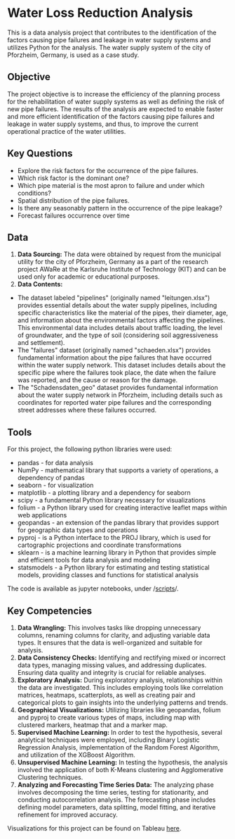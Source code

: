 # Water Loss Reduction Analysis
This is a data analysis project that contributes to the identification of the factors causing pipe failures and leakage in water supply systems and utilizes Python for the analysis. The water supply system of the city of Pforzheim, Germany, is used as a case study.
## Objective
The project objective is to increase the efficiency of the planning process for the rehabilitation of water supply systems as well as defining the risk of new pipe failures. The results of the analysis are expected to enable faster and more efficient identification of the factors causing pipe failures and leakage in water supply systems, and thus, to improve the current operational practice of the water utilities.
## Key Questions
* Explore the risk factors for the occurrence of the pipe failures.
* Which risk factor is the dominant one?
* Which pipe material is the most apron to failure and under which conditions?
* Spatial distribution of the pipe failures.
* Is there any seasonably pattern in the occurrence of the pipe leakage?
* Forecast failures occurrence over time
## Data
1.	**Data Sourcing:**
The data were obtained by request from the municipal utility for the city of Pforzheim, Germany as a part of the research project AWaRe at the Karlsruhe Institute of Technology (KIT) and can be used only for academic or educational purposes. 
2.	**Data Contents:**
* The dataset labeled "pipelines" (originally named "leitungen.xlsx") provides essential details about the water supply pipelines, including specific characteristics like the material of the pipes, their diameter, age, and information about the environmental factors affecting the pipelines. This environmental data includes details about traffic loading, the level of groundwater, and the type of soil (considering soil aggressiveness and settlement).
* The "failures" dataset (originally named "schaeden.xlsx") provides fundamental information about the pipe failures that have occurred within the water supply network. This dataset includes details about the specific pipe where the failures took place, the date when the failure was reported, and the cause or reason for the damage.
* The "Schadensdaten_geo" dataset provides fundamental information about the water supply network in Pforzheim, including details such as coordinates for reported water pipe failures and the corresponding street addresses where these failures occurred.
## Tools
For this project, the following python libraries were used:
+ pandas - for data analysis
+ NumPy - mathematical library that supports a variety of operations, a dependency of pandas
+ seaborn - for visualization
+ matplotlib - a plotting library and a dependency for seaborn
+ scipy - a fundamental Python library necessary for visualizations
+ folium -  a Python library used for creating interactive leaflet maps within web applications
+ geopandas - an extension of the pandas library that provides support for geographic data types and operations
+ pyproj - is a Python interface to the PROJ library, which is used for cartographic projections and coordinate transformations
+ sklearn - is a machine learning library in Python that provides simple and efficient tools for data analysis and modeling
+ statsmodels - a Python library for estimating and testing statistical models, providing classes and functions for statistical analysis

The code is available as jupyter notebooks, under /[scripts](https://github.com/SanjaIlinSpirovska/WATER-LOSS-PROJECT_Python/tree/main/02%20Scripts)/.

## Key Competencies
1. **Data Wrangling:** This involves tasks like dropping unnecessary columns, renaming columns for clarity, and adjusting variable data types. It ensures that the data is well-organized and suitable for analysis.
2. **Data Consistency Checks:**  Identifying and rectifying mixed or incorrect data types, managing missing values, and addressing duplicates. Ensuring data quality and integrity is crucial for reliable analyses.
3. **Exploratory Analysis:** During exploratory analysis, relationships within the data are investigated. This includes employing tools like correlation matrices, heatmaps, scatterplots, as well as creating pair and categorical plots to gain insights into the underlying patterns and trends.
4. **Geographical Visualizations:** Utilizing libraries like geopandas, folium and pyproj to create various types of maps, including map with clustered markers, heatmap that and a marker map.
5. **Supervised Machine Learning:** In order to test the hypothesis, several analytical techniques were employed, including Binary Logistic Regression Analysis, implementation of the Random Forest Algorithm, and utilization of the XGBoost Algorithm.
6. **Unsupervised Machine Learning:** In testing the hypothesis, the analysis involved the application of both K-Means clustering and Agglomerative Clustering techniques.
7. **Analyzing and Forecasting Time Series Data:** The analyzing phase involves decomposing the time series, testing for stationarity, and conducting autocorrelation analysis. The forecasting phase includes defining model parameters, data splitting, model fitting, and iterative refinement for improved accuracy.

Visualizations for this project can be found on Tableau [here](https://public.tableau.com/views/WaterLossProject/WaterLoss?:language=en-US&:display_count=n&:origin=viz_share_link).
